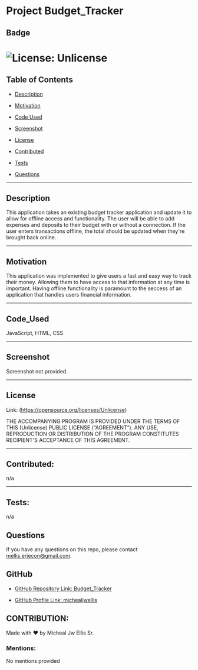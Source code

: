 
  # Project  Budget_Tracker
  
  ## Badge

  # ![License: Unlicense](https://img.shields.io/badge/license-Unlicense-red.svg)

  ## Table of Contents

  * [Description](#description)
  
  * [Motivation](#motivation)

  * [Code Used](#code_used)

  * [Screenshot](#screenshot)

  * [License](#license)

  * [Contributed](#contributed)

  * [Tests](#tests)

  * [Questions](#questions)

  ---

  ## Description

  This application takes an existing budget tracker application and update it to allow for offline access and functionality.  The user will be able to add expenses and deposits to their budget with or without a connection. If the user enters transactions offline, the total should be updated when they're brought back online. 

  ---

  ## Motivation

  This application was implemented to give users a fast and easy way to track their money.  Allowing them to have access to that information at any time is important.  Having offline functionality is paramount to the seccess of an application that handles users financial information. 

  ---

  ## Code_Used

  JavaScript, HTML, CSS

  ---

  ## Screenshot

  Screenshot not provided.

  ---

  ## License

  Link: (https://opensource.org/licenses/Unlicense)

  THE ACCOMPANYING PROGRAM IS PROVIDED UNDER THE TERMS OF THIS (Unlicense) PUBLIC LICENSE (“AGREEMENT”). ANY USE, REPRODUCTION OR DISTRIBUTION OF THE PROGRAM CONSTITUTES RECIPIENT'S ACCEPTANCE OF THIS AGREEMENT.

  ---

  ## Contributed:

  n/a

  ---

  ## Tests: 

  n/a

  ## Questions

  If you have any questions on this repo, please contact mellis.eriecon@gmail.com.

  ## GitHub

  * [GitHub Repository Link: Budget_Tracker](https://github.com/michealjwellis/Budget_Tracker)

  * [GitHub Profile Link: michealjwellis](https://github.com/michealjwellis)

  ## CONTRIBUTION:

  Made with ❤️ by Micheal Jw Ellis Sr.

  ### Mentions: 

  No mentions provided

